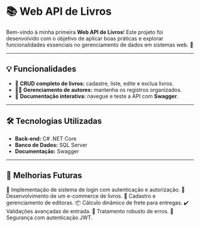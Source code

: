 # 📚 Web API de Livros  

Bem-vindo à minha primeira **Web API de Livros**! Este projeto foi desenvolvido com o objetivo de aplicar boas práticas e explorar funcionalidades essenciais no gerenciamento de dados em sistemas web. 🚀  

---

## 💡 **Funcionalidades**  

- 📖 **CRUD completo de livros:** cadastre, liste, edite e exclua livros.  
- 🧑‍💻 **Gerenciamento de autores:** mantenha os registros organizados.  
- 🚀 **Documentação interativa:** navegue e teste a API com **Swagger**.  

---

## 🛠️ **Tecnologias Utilizadas**  

- **Back-end:** C# .NET Core  
- **Banco de Dados:** SQL Server  
- **Documentação:** Swagger  

---

## 🔮 **Melhorias Futuras**
🔑 Implementação de sistema de login com autenticação e autorização.
🛒 Desenvolvimento de um e-commerce de livros.
🏢 Cadastro e gerenciamento de editoras.
📦 Cálculo dinâmico de frete para entregas.
✔️ Validações avançadas de entrada.
🔧 Tratamento robusto de erros.
🔐 Segurança com autenticação JWT.

